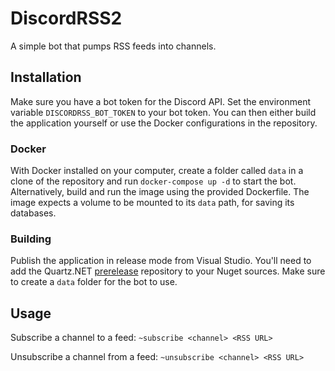 # DiscordRSS2
A simple bot that pumps RSS feeds into channels.

## Installation
Make sure you have a bot token for the Discord API. Set the environment variable `DISCORDRSS_BOT_TOKEN` to your bot token. You can then either build the application yourself or use the Docker configurations in the repository.

### Docker
With Docker installed on your computer, create a folder called `data` in a clone of the repository and run `docker-compose up -d` to start the bot. Alternatively, build and run the image using the provided Dockerfile. The image expects a volume to be mounted to its `data` path, for saving its databases.

### Building
Publish the application in release mode from Visual Studio. You'll need to add the Quartz.NET [prerelease](https://www.myget.org/F/quartznet/api/v3/index.json) repository to your Nuget sources. Make sure to create a `data` folder for the bot to use.

## Usage
Subscribe a channel to a feed: `~subscribe <channel> <RSS URL>`

Unsubscribe a channel from a feed: `~unsubscribe <channel> <RSS URL>`
